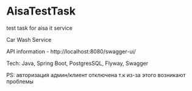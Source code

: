 # AisaTestTask
test task for aisa it service

Car Wash Service

API information - http://localhost:8080/swagger-ui/

Tech: Java, Spring Boot, PostgresSQL, Flyway, Swagger

PS: авторизация админ/клиент отключена т.к из-за этого возникают проблемы 
